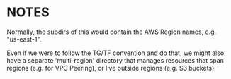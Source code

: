 # NOTES

Normally, the subdirs of this would contain the AWS Region names,
e.g. "us-east-1".

Even if we were to follow the TG/TF convention and do that, we might
also have a separate 'multi-region' directory that manages resources
that span regions (e.g. for VPC Peering), or live outside regions
(e.g. S3 buckets).

